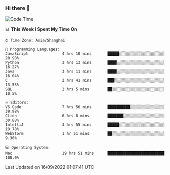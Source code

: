 ### Hi there 👋


<!--START_SECTION:waka-->
![Code Time](http://img.shields.io/badge/Code%20Time-720%20hrs%208%20mins-blue)

📊 **This Week I Spent My Time On** 

```text
⌚︎ Time Zone: Asia/Shanghai

💬 Programming Languages: 
JavaScript               4 hrs 10 mins       █████░░░░░░░░░░░░░░░░░░░░   20.98% 
Python                   3 hrs 13 mins       ████░░░░░░░░░░░░░░░░░░░░░   16.27% 
Java                     3 hrs 11 mins       ████░░░░░░░░░░░░░░░░░░░░░   16.04% 
C                        2 hrs 41 mins       ███░░░░░░░░░░░░░░░░░░░░░░   13.53% 
SQL                      2 hrs 5 mins        ██░░░░░░░░░░░░░░░░░░░░░░░   10.5%

🔥 Editors: 
VS Code                  7 hrs 56 mins       ██████████░░░░░░░░░░░░░░░   39.98% 
CLion                    6 hrs 8 mins        ███████░░░░░░░░░░░░░░░░░░   30.88% 
IntelliJ                 3 hrs 55 mins       █████░░░░░░░░░░░░░░░░░░░░   19.78% 
WebStorm                 1 hr 51 mins        ██░░░░░░░░░░░░░░░░░░░░░░░   9.36%

💻 Operating System: 
Mac                      19 hrs 51 mins      █████████████████████████   100.0%

```


 Last Updated on 16/09/2022 01:07:41 UTC
<!--END_SECTION:waka-->

<!--
**SillyPasty/SillyPasty** is a ✨ _special_ ✨ repository because its `README.md` (this file) appears on your GitHub profile.

Here are some ideas to get you started:

- 🔭 I’m currently working on ...
- 🌱 I’m currently learning ...
- 👯 I’m looking to collaborate on ...
- 🤔 I’m looking for help with ...
- 💬 Ask me about ...
- 📫 How to reach me: ...
- 😄 Pronouns: ...
- ⚡ Fun fact: ...
-->


